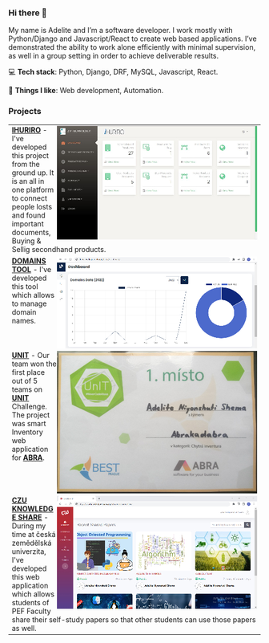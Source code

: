 ### Hi there 👋


My name is Adelite and I’m a software developer. I work mostly with Python/Django and Javascript/React to create web based applications. I’ve demonstrated the ability to work alone efficiently with minimal supervision, as well in a group setting in order to achieve deliverable results. 

💻 **Tech stack**: Python, Django, DRF, MySQL, Javascript, React.

💪 **Things I like**: Web development, Automation.

### Projects


<table border="0">

<tr><td>
<img src="ihuriro.jpg" align="right">
<a href="https://www.loom.com/share/e653dfc90ab242e981a8670cd7a561d8?sid=eeba1de0-2324-418a-9bdb-7a233fd095b1"><b>IHURIRO</b></a> - 
I've developed this project from the ground up. It is an all in one platform to connect people losts and found important documents, Buying & Sellig secondhand products.
</td></tr>

<tr><td>
<img src="domains.jpg" align="right">
<a href="https://github.com/codewithadelite/domains"><b>DOMAINS TOOL</b></a> - 
I've developed this tool which allows to manage domain names.
</td></tr>

<tr><td>
<img src="unit.jpg" align="right">
<a href="https://unit.bestprague.cz/"><b>UNIT</b></a> - 
Our team won the first place out of 5 teams on <a href="https://unit.bestprague.cz/"><b>UNIT</b></a> Challenge. The project was smart Inventory web application for <a href="https://abra.eu/"><b>ABRA</b></a>.
</td></tr>

<tr><td>
<img src="czu-knowledge4.jpg" align="right">
<a href="https://github.com/codewithadelite/czu-knowledge-share/tree/knowledge-share-app/CZU-KNOWLEDGE-SHARE-PROJECT"><b>CZU KNOWLEDGE SHARE</b></a> - 
During my time at česká zemědělská univerzita, I've developed this web application which allows students of PEF Faculty share their self-study papers so that other students can use those papers as well.
</td></tr>

</table>
